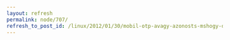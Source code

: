 ```yaml
---
layout: refresh
permalink: node/707/
refresh_to_post_id: /linux/2012/01/30/mobil-otp-avagy-azonosts-mshogy-debinon-ubuntun-linuxon
---
```

